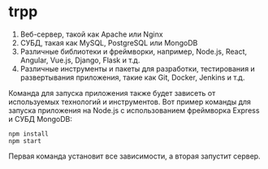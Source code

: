 # trpp
1. Веб-сервер, такой как Apache или Nginx
2. СУБД, такая как MySQL, PostgreSQL или MongoDB
3. Различные библиотеки и фреймворки, например, Node.js, React, Angular, Vue.js, Django, Flask и т.д.
4. Различные инструменты и пакеты для разработки, тестирования и развертывания приложения, такие как Git, Docker, Jenkins и т.д.

Команда для запуска приложения также будет зависеть от используемых технологий и инструментов. Вот пример команды для запуска приложения на Node.js с использованием фреймворка Express и СУБД MongoDB:

```
npm install
npm start
```

Первая команда установит все зависимости, а вторая запустит сервер. 
